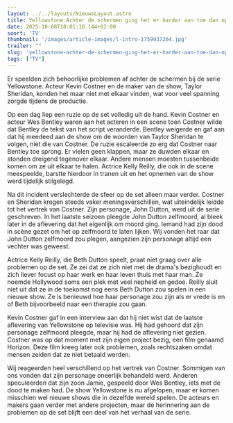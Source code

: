 ```yaml
---
layout: ../../layouts/NieuwsLayout.astro
title: Yellowstone Achter de schermen ging het er harder aan toe dan op camera
date: 2025-10-08T18:01:10.144+02:00
soort: 'TV'
thumbnail: '/images/article-images/l-intro-1759937264.jpg'
trailer: ""
slug: 'yellowstone-achter-de-schermen-ging-het-er-harder-aan-toe-dan-op-camera'
tags: ["TV"]
---
```


Er speelden zich behoorlijke problemen af achter de schermen bij de serie
Yellowstone. Acteur Kevin Costner en de maker van de show, Taylor Sheridan,
konden het maar niet met elkaar vinden, wat voor veel spanning zorgde tijdens de
productie.

Op een dag liep een ruzie op de set volledig uit de hand. Kevin Costner en
acteur Wes Bentley waren aan het acteren in een scene toen Costner wilde dat
Bentley de tekst van het script veranderde. Bentley weigerde en gaf aan dat hij
meedeed aan de show om de woorden van Taylor Sheridan te volgen, niet die van
Costner. De ruzie escaleerde zo erg dat Costner naar Bentley toe sprong. Er
vielen geen klappen, maar ze duwden elkaar en stonden dreigend tegenover elkaar.
Andere mensen moesten tussenbeide komen om ze uit elkaar te halen. Actrice Kelly
Reilly, die ook in de scene meespeelde, barstte hierdoor in tranen uit en het
opnemen van de show werd tijdelijk stilgelegd.

Na dit incident verslechterde de sfeer op de set alleen maar verder. Costner en
Sheridan kregen steeds vaker meningsverschillen, wat uiteindelijk leidde tot het
vertrek van Costner. Zijn personage, John Dutton, werd uit de serie geschreven.
In het laatste seizoen pleegde John Dutton zelfmoord, al bleek later in de
aflevering dat het eigenlijk om moord ging. Iemand had zijn dood in scène gezet
om het op zelfmoord te laten lijken. Wij vonden het raar dat John Dutton
zelfmoord zou plegen, aangezien zijn personage altijd een vechter was geweest.

Actrice Kelly Reilly, die Beth Dutton speelt, praat niet graag over alle
problemen op de set. Ze zei dat ze zich niet met de drama's bezighoudt en zich
liever focust op haar werk en haar leven thuis met haar man. Ze noemde Hollywood
soms een plek met veel nepheid en gedoe. Reilly sluit niet uit dat ze in de
toekomst nog eens Beth Dutton zou spelen in een nieuwe show. Ze is benieuwd hoe
haar personage zou zijn als er vrede is en of Beth bijvoorbeeld naar een
therapie zou gaan.

Kevin Costner gaf in een interview aan dat hij niet wist dat de laatste
aflevering van Yellowstone op televisie was. Hij had gehoord dat zijn personage
zelfmoord pleegde, maar hij had de aflevering niet gezien. Costner was op dat
moment met zijn eigen project bezig, een film genaamd Horizon. Deze film kreeg
later ook problemen, zoals rechtszaken omdat mensen zeiden dat ze niet betaald
werden.

Wij reageerden heel verschillend op het vertrek van Costner. Sommigen van ons
vonden dat zijn personage oneerlijk behandeld werd. Anderen speculeerden dat
zijn zoon Jamie, gespeeld door Wes Bentley, iets met de dood te maken had. De
show Yellowstone is nu afgelopen, maar er komen misschien wel nieuwe shows die
in dezelfde wereld spelen. De acteurs en makers gaan verder met andere
projecten, maar de herinnering aan de problemen op de set blijft een deel van
het verhaal van de serie.